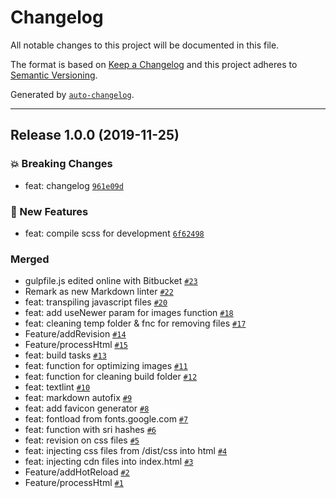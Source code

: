 # Changelog

All notable changes to this project will be documented in this file.

The format is based on [Keep a Changelog](https://keepachangelog.com/en/1.0.0/)
and this project adheres to [Semantic Versioning](https://semver.org/spec/v2.0.0.html).

Generated by [`auto-changelog`](https://github.com/CookPete/auto-changelog).

***

## Release 1.0.0 (2019-11-25)

### 💥 Breaking Changes

*   feat: changelog [`961e09d`](https://github.com/cebreus/gulp-devstack/commits/961e09d85305e36507352756aa8e251aed88db83)

### 🚀 New Features

*   feat: compile scss for development [`6f62498`](https://github.com/cebreus/gulp-devstack/commits/6f6249845451895472e96e68d575747af03542e4)

### Merged

*   gulpfile.js edited online with Bitbucket [`#23`](https://github.com/cebreus/gulp-devstack/pull-requests/23)
*   Remark as new Markdown linter [`#22`](https://github.com/cebreus/gulp-devstack/pull-requests/22)
*   feat: transpiling javascript files [`#20`](https://github.com/cebreus/gulp-devstack/pull-requests/20)
*   feat: add useNewer param for images function [`#18`](https://github.com/cebreus/gulp-devstack/pull-requests/18)
*   feat: cleaning temp folder & fnc for removing files [`#17`](https://github.com/cebreus/gulp-devstack/pull-requests/17)
*   Feature/addRevision [`#14`](https://github.com/cebreus/gulp-devstack/pull-requests/14)
*   Feature/processHtml [`#15`](https://github.com/cebreus/gulp-devstack/pull-requests/15)
*   feat: build tasks [`#13`](https://github.com/cebreus/gulp-devstack/pull-requests/13)
*   feat: function for optimizing images [`#11`](https://github.com/cebreus/gulp-devstack/pull-requests/11)
*   feat: function for cleaning build folder [`#12`](https://github.com/cebreus/gulp-devstack/pull-requests/12)
*   feat: textlint [`#10`](https://github.com/cebreus/gulp-devstack/pull-requests/10)
*   feat: markdown autofix [`#9`](https://github.com/cebreus/gulp-devstack/pull-requests/9)
*   feat: add favicon generator [`#8`](https://github.com/cebreus/gulp-devstack/pull-requests/8)
*   feat: fontload from fonts.google.com [`#7`](https://github.com/cebreus/gulp-devstack/pull-requests/7)
*   feat: function with sri hashes [`#6`](https://github.com/cebreus/gulp-devstack/pull-requests/6)
*   feat: revision on css files [`#5`](https://github.com/cebreus/gulp-devstack/pull-requests/5)
*   feat: injecting css files from /dist/css into html [`#4`](https://github.com/cebreus/gulp-devstack/pull-requests/4)
*   feat: injecting cdn files into index.html [`#3`](https://github.com/cebreus/gulp-devstack/pull-requests/3)
*   Feature/addHotReload [`#2`](https://github.com/cebreus/gulp-devstack/pull-requests/2)
*   Feature/processHtml [`#1`](https://github.com/cebreus/gulp-devstack/pull-requests/1)
